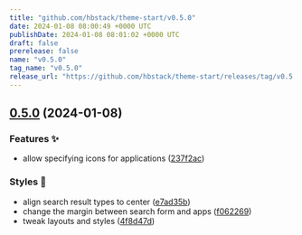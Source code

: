 ```yaml
---
title: "github.com/hbstack/theme-start/v0.5.0"
date: 2024-01-08 08:00:49 +0000 UTC
publishDate: 2024-01-08 08:01:02 +0000 UTC
draft: false
prerelease: false
name: "v0.5.0"
tag_name: "v0.5.0"
release_url: "https://github.com/hbstack/theme-start/releases/tag/v0.5.0"
---
```


## [0.5.0](https://github.com/hbstack/theme-start/compare/v0.4.0...v0.5.0) (2024-01-08)


### Features ✨

* allow specifying icons for applications ([237f2ac](https://github.com/hbstack/theme-start/commit/237f2ac7620353c1cd1ecf18bf2cf645924853b6))


### Styles 🎨

* align search result types to center ([e7ad35b](https://github.com/hbstack/theme-start/commit/e7ad35b4d728bc84a7a96e89404a7200a71fe8f2))
* change the margin between search form and apps ([f062269](https://github.com/hbstack/theme-start/commit/f06226928bd3438abed1a1044135d138f1839354))
* tweak layouts and styles ([4f8d47d](https://github.com/hbstack/theme-start/commit/4f8d47dbb2377081757e1f67a730243e5d1ab264))

